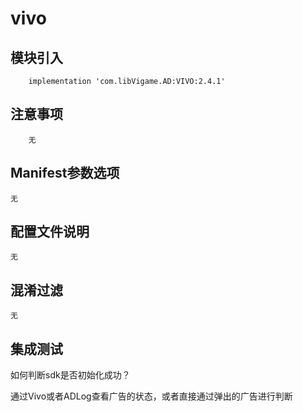 # vivo

## 模块引入

```text
    implementation 'com.libVigame.AD:VIVO:2.4.1'
```

## 注意事项
```text
    无
```

## Manifest参数选项

```text
无
```

## 配置文件说明

```text
无
```

## 混淆过滤

```text
无
```

## 集成测试

如何判断sdk是否初始化成功？

通过Vivo或者ADLog查看广告的状态，或者直接通过弹出的广告进行判断